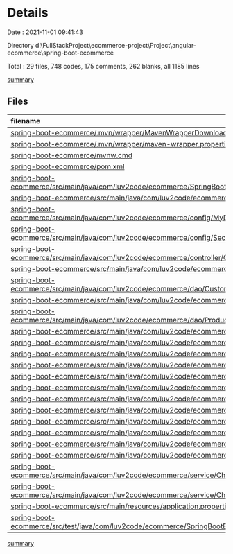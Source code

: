 # Details

Date : 2021-11-01 09:41:43

Directory d:\FullStackProject\ecommerce-project\Project\angular-ecommerce\spring-boot-ecommerce

Total : 29 files,  748 codes, 175 comments, 262 blanks, all 1185 lines

[summary](results.md)

## Files
| filename | language | code | comment | blank | total |
| :--- | :--- | ---: | ---: | ---: | ---: |
| [spring-boot-ecommerce/.mvn/wrapper/MavenWrapperDownloader.java](/spring-boot-ecommerce/.mvn/wrapper/MavenWrapperDownloader.java) | Java | 76 | 31 | 11 | 118 |
| [spring-boot-ecommerce/.mvn/wrapper/maven-wrapper.properties](/spring-boot-ecommerce/.mvn/wrapper/maven-wrapper.properties) | Properties | 2 | 0 | 1 | 3 |
| [spring-boot-ecommerce/mvnw.cmd](/spring-boot-ecommerce/mvnw.cmd) | Batch | 96 | 51 | 36 | 183 |
| [spring-boot-ecommerce/pom.xml](/spring-boot-ecommerce/pom.xml) | XML | 65 | 0 | 5 | 70 |
| [spring-boot-ecommerce/src/main/java/com/luv2code/ecommerce/SpringBootEcommerceApplication.java](/spring-boot-ecommerce/src/main/java/com/luv2code/ecommerce/SpringBootEcommerceApplication.java) | Java | 9 | 0 | 5 | 14 |
| [spring-boot-ecommerce/src/main/java/com/luv2code/ecommerce/config/MyAppConfig.java](/spring-boot-ecommerce/src/main/java/com/luv2code/ecommerce/config/MyAppConfig.java) | Java | 15 | 4 | 6 | 25 |
| [spring-boot-ecommerce/src/main/java/com/luv2code/ecommerce/config/MyDataRestConfig.java](/spring-boot-ecommerce/src/main/java/com/luv2code/ecommerce/config/MyDataRestConfig.java) | Java | 34 | 39 | 11 | 84 |
| [spring-boot-ecommerce/src/main/java/com/luv2code/ecommerce/config/SecurityConfiguration.java](/spring-boot-ecommerce/src/main/java/com/luv2code/ecommerce/config/SecurityConfiguration.java) | Java | 11 | 17 | 2 | 30 |
| [spring-boot-ecommerce/src/main/java/com/luv2code/ecommerce/controller/CheckoutController.java](/spring-boot-ecommerce/src/main/java/com/luv2code/ecommerce/controller/CheckoutController.java) | Java | 18 | 0 | 8 | 26 |
| [spring-boot-ecommerce/src/main/java/com/luv2code/ecommerce/dao/CountryRepository.java](/spring-boot-ecommerce/src/main/java/com/luv2code/ecommerce/dao/CountryRepository.java) | Java | 7 | 0 | 4 | 11 |
| [spring-boot-ecommerce/src/main/java/com/luv2code/ecommerce/dao/CustomerRepository.java](/spring-boot-ecommerce/src/main/java/com/luv2code/ecommerce/dao/CustomerRepository.java) | Java | 6 | 3 | 4 | 13 |
| [spring-boot-ecommerce/src/main/java/com/luv2code/ecommerce/dao/OrderRepository.java](/spring-boot-ecommerce/src/main/java/com/luv2code/ecommerce/dao/OrderRepository.java) | Java | 11 | 7 | 5 | 23 |
| [spring-boot-ecommerce/src/main/java/com/luv2code/ecommerce/dao/ProductCategoryRepository.java](/spring-boot-ecommerce/src/main/java/com/luv2code/ecommerce/dao/ProductCategoryRepository.java) | Java | 7 | 0 | 3 | 10 |
| [spring-boot-ecommerce/src/main/java/com/luv2code/ecommerce/dao/ProductRepository.java](/spring-boot-ecommerce/src/main/java/com/luv2code/ecommerce/dao/ProductRepository.java) | Java | 12 | 0 | 4 | 16 |
| [spring-boot-ecommerce/src/main/java/com/luv2code/ecommerce/dao/StateRepository.java](/spring-boot-ecommerce/src/main/java/com/luv2code/ecommerce/dao/StateRepository.java) | Java | 10 | 0 | 6 | 16 |
| [spring-boot-ecommerce/src/main/java/com/luv2code/ecommerce/dto/Purchase.java](/spring-boot-ecommerce/src/main/java/com/luv2code/ecommerce/dto/Purchase.java) | Java | 30 | 0 | 11 | 41 |
| [spring-boot-ecommerce/src/main/java/com/luv2code/ecommerce/dto/PurchaseResponse.java](/spring-boot-ecommerce/src/main/java/com/luv2code/ecommerce/dto/PurchaseResponse.java) | Java | 9 | 0 | 4 | 13 |
| [spring-boot-ecommerce/src/main/java/com/luv2code/ecommerce/entity/Address.java](/spring-boot-ecommerce/src/main/java/com/luv2code/ecommerce/entity/Address.java) | Java | 27 | 0 | 11 | 38 |
| [spring-boot-ecommerce/src/main/java/com/luv2code/ecommerce/entity/Country.java](/spring-boot-ecommerce/src/main/java/com/luv2code/ecommerce/entity/Country.java) | Java | 23 | 0 | 9 | 32 |
| [spring-boot-ecommerce/src/main/java/com/luv2code/ecommerce/entity/Customer.java](/spring-boot-ecommerce/src/main/java/com/luv2code/ecommerce/entity/Customer.java) | Java | 36 | 0 | 12 | 48 |
| [spring-boot-ecommerce/src/main/java/com/luv2code/ecommerce/entity/Order.java](/spring-boot-ecommerce/src/main/java/com/luv2code/ecommerce/entity/Order.java) | Java | 66 | 0 | 22 | 88 |
| [spring-boot-ecommerce/src/main/java/com/luv2code/ecommerce/entity/OrderItem.java](/spring-boot-ecommerce/src/main/java/com/luv2code/ecommerce/entity/OrderItem.java) | Java | 29 | 0 | 11 | 40 |
| [spring-boot-ecommerce/src/main/java/com/luv2code/ecommerce/entity/Product.java](/spring-boot-ecommerce/src/main/java/com/luv2code/ecommerce/entity/Product.java) | Java | 39 | 0 | 15 | 54 |
| [spring-boot-ecommerce/src/main/java/com/luv2code/ecommerce/entity/ProductCategory.java](/spring-boot-ecommerce/src/main/java/com/luv2code/ecommerce/entity/ProductCategory.java) | Java | 20 | 1 | 8 | 29 |
| [spring-boot-ecommerce/src/main/java/com/luv2code/ecommerce/entity/State.java](/spring-boot-ecommerce/src/main/java/com/luv2code/ecommerce/entity/State.java) | Java | 17 | 0 | 7 | 24 |
| [spring-boot-ecommerce/src/main/java/com/luv2code/ecommerce/service/CheckoutService.java](/spring-boot-ecommerce/src/main/java/com/luv2code/ecommerce/service/CheckoutService.java) | Java | 6 | 0 | 4 | 10 |
| [spring-boot-ecommerce/src/main/java/com/luv2code/ecommerce/service/CheckoutServiceImpl.java](/spring-boot-ecommerce/src/main/java/com/luv2code/ecommerce/service/CheckoutServiceImpl.java) | Java | 41 | 9 | 18 | 68 |
| [spring-boot-ecommerce/src/main/resources/application.properties](/spring-boot-ecommerce/src/main/resources/application.properties) | Properties | 17 | 13 | 14 | 44 |
| [spring-boot-ecommerce/src/test/java/com/luv2code/ecommerce/SpringBootEcommerceApplicationTests.java](/spring-boot-ecommerce/src/test/java/com/luv2code/ecommerce/SpringBootEcommerceApplicationTests.java) | Java | 9 | 0 | 5 | 14 |

[summary](results.md)